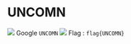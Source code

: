 # UNCOMN
![](assets/start/uncomn_1.png)
Google `UNCOMN`
![](assets/start/uncomn_2.png)
Flag : `flag{UNCOMN}`
